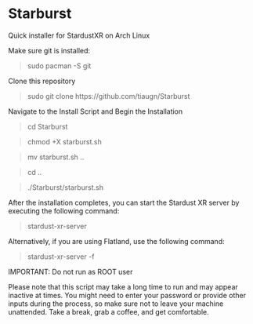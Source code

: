 # Starburst
Quick installer for StardustXR on Arch Linux

Make sure git is installed:
<blockquote>sudo pacman -S git</blockquote>

Clone this repository
<blockquote>sudo git clone https://github.com/tiaugn/Starburst</blockquote>

Navigate to the Install Script and Begin the Installation
<blockquote>cd Starburst</blockquote>
<blockquote>chmod +X starburst.sh</blockquote>
<blockquote>mv starburst.sh ..</blockquote>
<blockquote>cd ..</blockquote>
<blockquote>./Starburst/starburst.sh</blockquote>

After the installation completes, you can start the Stardust XR server by executing the following command:

<blockquote>stardust-xr-server</blockquote>
  
Alternatively, if you are using Flatland, use the following command:
  
<blockquote>stardust-xr-server -f</blockquote> 
  
IMPORTANT:
Do not run as ROOT user

Please note that this script may take a long time to run and may appear inactive at times. You might need to enter your password or provide other inputs during the process, so make sure not to leave your machine unattended. Take a break, grab a coffee, and get comfortable.
